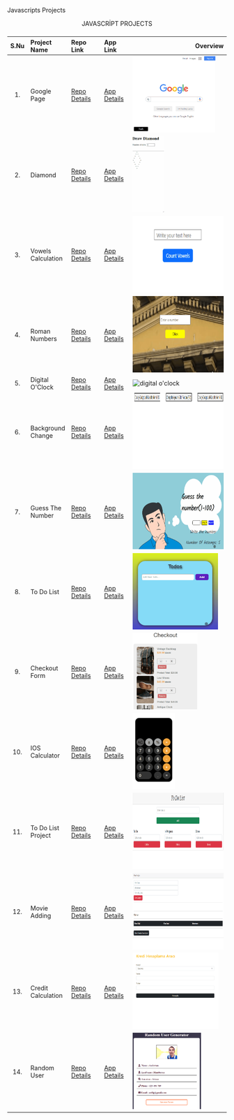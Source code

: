 Javascripts Projects

<table class="table">
  <caption>JAVASCRİPT PROJECTS<caption>
  <thead>
    <tr>
      <th>S.Nu</td>
      <th align="left" width="15%">Project Name</th>
      <th align="left" width="15%">Repo Link</th>
      <th align="left">App Link</th>
      <th align="right">Overview</th>
    </tr>
  </thead>
  <tbody>
    <tr>
      <td align=center >1.</td>
      <td>Google Page</td>
      <td><a href="https://github.com/Tolga-Han-Yilmaz/google-landing-project" target="_blank">Repo Details</td>
      <td><a href="https://tolga-han-yilmaz.github.io/google-landing-project/" target="_blank">App Details</td>
      <td><img src="./img/1-google.gif" alt="google" height="175px"></td>
    </tr>
    <tr>
      <td align=center >2.</td>
      <td>Diamond</td>
      <td><a href="https://github.com/Tolga-Han-Yilmaz/Diamond_Javascript" target="_blank">Repo Details</td>
      <td><a href="https://tolga-han-yilmaz.github.io/Diamond_Javascript/" target="_blank">App Details</td>
      <td><img src="./img/2-diamond.gif" alt="alis-veris" height="175px"></td>
    </tr>
    <tr>
      <td align=center >3.</td>
      <td>Vowels Calculation</td>
      <td><a href="https://github.com/Tolga-Han-Yilmaz/Vowels" target="_blank">Repo Details</td>
      <td><a href="https://tolga-han-yilmaz.github.io/Vowels/" target="_blank">App Details</td>
      <td><img src="./img/3-vowels.gif" alt="vowels" height="175px"></td>
    </tr>
    <tr>
      <td align=center >4.</td>
      <td>Roman Numbers</td>
      <td><a href="https://github.com/Tolga-Han-Yilmaz/Roman_Numbers" target="_blank">Repo Details</td>
      <td><a href="https://tolga-han-yilmaz.github.io/Roman_Numbers/" target="_blank">App Details</td>
      <td><img src="./img/4-roman.gif" alt="roman numbers" height="175px"></td>
    </tr>
    <tr>
      <td align=center >5.</td>
      <td>Digital O'Clock</td>
      <td><a href="https://github.com/Tolga-Han-Yilmaz/Digital_O-Clock" target="_blank">Repo Details</td>
      <td><a href="https://tolga-han-yilmaz.github.io/Digital_O-Clock/" target="_blank">App Details</td>
      <td><img src="./img/5-digital.gif" alt="digital o'clock" height="175px"></td>
    </tr>
    <tr>
      <td align=center >6.</td>
      <td>Background Change</td>
      <td><a href="https://github.com/Tolga-Han-Yilmaz/Background_Change" target="_blank">Repo Details</td>
      <td><a href="https://tolga-han-yilmaz.github.io/Background_Change/" target="_blank">App Details</td>
      <td><img src="./img/6-background.gif" alt="background" height="175px"></td>
    </tr>
    <tr>
      <td align=center >7.</td>
      <td>Guess The Number</td>
      <td><a href="https://github.com/Tolga-Han-Yilmaz/Guess_The_Number" target="_blank">Repo Details</td>
      <td><a href="https://tolga-han-yilmaz.github.io/Guess_The_Number/" target="_blank">App Details</td>
      <td><img src="./img/7-guess.gif" alt="guess the number" height="175px"></td>
    </tr>
    <tr>
      <td align=center >8.</td>
      <td>To Do List</td>
      <td><a href="https://github.com/Tolga-Han-Yilmaz/Todo_basic" target="_blank">Repo Details</td>
      <td><a href="https://tolga-han-yilmaz.github.io/Todo_basic/" target="_blank">App Details</td>
      <td><img src="./img/8-todo.gif" alt="todo" height="175px"></td>
    </tr>
    <tr>
      <td align=center >9.</td>
      <td>Checkout Form</td>
      <td><a href="https://github.com/Tolga-Han-Yilmaz/Checkout_Form" target="_blank">Repo Details</td>
      <td><a href="https://tolga-han-yilmaz.github.io/Checkout_Form/" target="_blank">App Details</td>
      <td><img src="./img/9-checkout.gif" alt="checkout" height="175px"></td>
    </tr>
    <tr>
      <td align=center >10.</td>
      <td>IOS Calculator</td>
      <td><a href="https://github.com/Tolga-Han-Yilmaz/Project_IOS_Calculator" target="_blank">Repo Details</td>
      <td><a href="https://tolga-han-yilmaz.github.io/Project_IOS_Calculator/" target="_blank">App Details</td>
      <td><img src="./img/10-ios.gif" alt="ios" height="175px"></td>
    </tr>
    <tr>
      <td align=center >11.</td>
      <td>To Do List Project</td>
      <td><a href="https://github.com/Tolga-Han-Yilmaz/To_Do_List_Project" target="_blank">Repo Details</td>
      <td><a href="https://tolga-han-yilmaz.github.io/To_Do_List_Project/" target="_blank">App Details</td>
      <td><img src="./img/11-todo2.gif" alt="todo" height="175px"></td>
    </tr>
    <tr>
      <td align=center >12.</td>
      <td>Movie Adding</td>
      <td><a href="https://github.com/Tolga-Han-Yilmaz/Movie_Adding_Project" target="_blank">Repo Details</td>
      <td><a href="https://tolga-han-yilmaz.github.io/Movie_Adding_Project/" target="_blank">App Details</td>
      <td><img src="./img/12-movie.gif" alt="movie" height="175px"></td>
    </tr>
    <tr>
      <td align=center >13.</td>
      <td>Credit Calculation</td>
      <td><a href="https://github.com/Tolga-Han-Yilmaz/Credit_Calculation" target="_blank">Repo Details</td>
      <td><a href="https://tolga-han-yilmaz.github.io/Credit_Calculation/" target="_blank">App Details</td>
      <td><img src="./img/13-credit.gif" alt="credit" height="175px"></td>
    </tr>
    <tr>
      <td align=center >14.</td>
      <td>Random User</td>
      <td><a href="https://github.com/Tolga-Han-Yilmaz/Random_User" target="_blank">Repo Details</td>
      <td><a href="https://tolga-han-yilmaz.github.io/Random_User/" target="_blank">App Details</td>
      <td><img src="./img/14-random.gif" alt="random" height="175px"></td>
    </tr>
  </tbody>
</table>